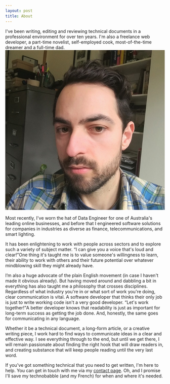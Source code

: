 ```yaml
---
layout: post
title: About
---
```


<p>I've been writing, editing and reviewing technical documents in a professional environment for over ten years. I'm also a freelance web developer, a part-time novelist, self-employed cook, most-of-the-time dreamer and a full-time dad.<img class="decoration" src="/assets/img/me.jpg" alt="me" /></p>

Most recently, I've worn the hat of Data Engineer for one of Australia's leading online businesses, and before that I engineered software solutions for companies in industries as diverse as finance, telecommunications, and smart lighting.

<p>It has been enlightening to work with people across sectors and to explore such a variety of subject matter. <q class="decoration">I can give you a voice that's loud and clear!</q>One thing it's taught me is to value someone's willingness to learn, their ability to work with others and their future potential over whatever mindblowing skill they might already have.</p>

I’m also a huge advocate of the plain English movement (in case I haven't made it obvious already). But having moved around and dabbling a bit in everything has also taught me a philosophy that crosses disciplines. Regardless of what industry you're in or what sort of work you're doing, clear communication is vital. A software developer that thinks their only job is just to write working code isn't a very good developer. <q class="decoration right">Let's work together!</q>A better developer knows that readability is just as important for long-term success as getting the job done. And, honestly, the same goes for communicating in any language.

Whether it be a technical document, a long-form article, or a creative writing piece, I work hard to find ways to communicate ideas in a clear and effective way. I see everything through to the end, but until we get there, I will remain passionate about finding the right hook that will draw readers in, and creating substance that will keep people reading until the very last word.

If you've got something technical that you need to get written, I'm here to help. You can get in touch with me via my <a href="/contact">contact page</a>. Oh, and I promise I'll save my technobabble (and my French) for when and where it's needed.
